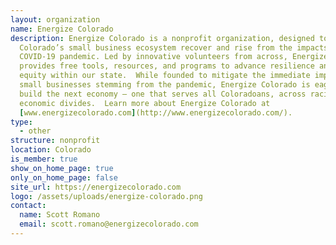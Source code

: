 ```yaml
---
layout: organization
name: Energize Colorado
description: Energize Colorado is a nonprofit organization, designed to help
  Colorado’s small business ecosystem recover and rise from the impacts of the
  COVID-19 pandemic. Led by innovative volunteers from across, Energize Colorado
  provides free tools, resources, and programs to advance resilience and promote
  equity within our state.  While founded to mitigate the immediate impact on
  small businesses stemming from the pandemic, Energize Colorado is eager to
  build the next economy — one that serves all Coloradoans, across racial and
  economic divides.  Learn more about Energize Colorado at
  [www.energizecolorado.com](http://www.energizecolorado.com/).
type:
  - other
structure: nonprofit
location: Colorado
is_member: true
show_on_home_page: true
only_on_home_page: false
site_url: https://energizecolorado.com
logo: /assets/uploads/energize-colorado.png
contact:
  name: Scott Romano
  email: scott.romano@energizecolorado.com
---
```

